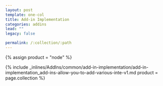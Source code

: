 ```yaml
---
layout: post
template: one-col
title: Add-in Implementation
categories: addins
lead: ""
legacy: false

permalink: /:collection/:path
---
```



{% assign product = "node" %}

{% include _inlines/AddIns/common/add-in-implementation/add-in-implementation_add-ins-allow-you-to-add-various-inte-v1.md  product = page.collection %}
